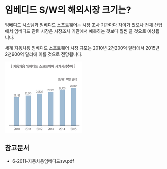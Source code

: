 # 임베디드 S/W의 해외시장 크기는?

임베디드 시스템과 임베디드 소프트웨어는 시장 조사 기관마다 차이가 있으나 전체 산업에서 임베디드 관련 시장은 시장조사 기관에서 예측하는 것보다 훨씬 클 것으로 예상됩니다.

세계 자동차용 임베디드 소프트웨어 시장 규모는 2010년 2천200억 달러에서 2015년 2천900억 달러에 이를 것으로 전망됩니다.

![자동차용_임베디드_소프트웨어_세계시장_추이](./images/임베디드_SW_Q12_1_1.PNG)


## 참고문서 
- 6-2011-자동차용임베디드sw.pdf

